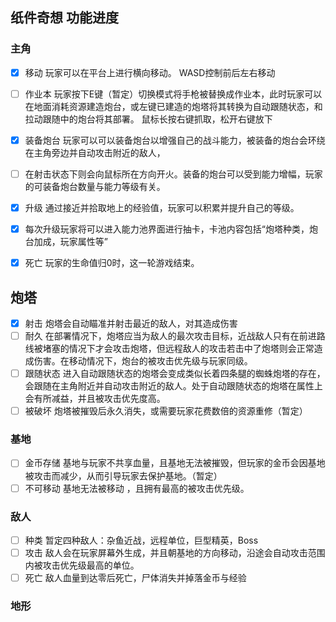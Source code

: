 ## 纸件奇想 功能进度

### 主角

- [x] 移动  玩家可以在平台上进行横向移动。  WASD控制前后左右移动

- [ ] 作业本  玩家按下E键（暂定）切换模式将手枪被替换成作业本，此时玩家可以在地面消耗资源建造炮台，或左键已建造的炮塔将其转换为自动跟随状态，和拉动跟随中的炮台将其部署。  鼠标长按右键抓取，松开右键放下 
- [x] 装备炮台  玩家可以可以装备炮台以增强自己的战斗能力，被装备的炮台会环绕在主角旁边并自动攻击附近的敌人，
- [ ] 在射击状态下则会向鼠标所在方向开火。装备的炮台可以受到能力增幅，玩家的可装备炮台数量与能力等级有关。
- [x] 升级  通过接近并拾取地上的经验值，玩家可以积累并提升自己的等级。
- [x] 每次升级玩家将可以进入能力池界面进行抽卡，卡池内容包括“炮塔种类，炮台加成，玩家属性等”
- [x] 死亡  玩家的生命值归0时，这一轮游戏结束。

## 炮塔

- [x] 射击 炮塔会自动瞄准并射击最近的敌人，对其造成伤害
- [ ] 耐久 在部署情况下，炮塔应当为敌人的最次攻击目标，近战敌人只有在前进路线被堵塞的情况下才会攻击炮塔，但远程敌人的攻击若击中了炮塔则会正常造成伤害。在移动情况下，炮台的被攻击优先级与玩家同级。
- [ ] 跟随状态 进入自动跟随状态的炮塔会变成类似长着四条腿的蜘蛛炮塔的存在，会跟随在主角附近并自动攻击附近的敌人。处于自动跟随状态的炮塔在属性上会有所减益，并且被攻击优先度高。
- [ ] 被破坏 炮塔被摧毁后永久消失，或需要玩家花费数倍的资源重修（暂定）

### 基地

- [ ] 金币存储 基地与玩家不共享血量，且基地无法被摧毁，但玩家的金币会因基地被攻击而减少，从而引导玩家去保护基地。（暂定）
- [ ] 不可移动 基地无法被移动 ，且拥有最高的被攻击优先级。

### 敌人

- [ ] 种类 暂定四种敌人：杂鱼近战，远程单位，巨型精英，Boss
- [ ] 攻击 敌人会在玩家屏幕外生成，并且朝基地的方向移动，沿途会自动攻击范围内被攻击优先级最高的单位。
- [ ] 死亡 敌人血量到达零后死亡，尸体消失并掉落金币与经验

### 地形